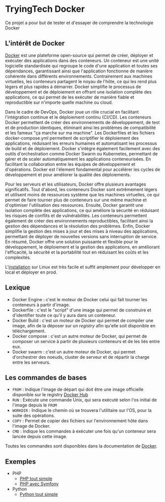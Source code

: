 # TryingTech Docker

Ce projet a pour but de tester et d'essayer de comprendre la technologie Docker

## L'intérêt de Docker

[Docker](https://docs.docker.com/get-started/docker-overview/) est une plateforme open-source qui permet de créer, déployer et exécuter des applications dans des conteneurs.
Un conteneur est une unité logicielle standardisée qui regroupe le code d'une application et toutes ses dépendances, garantissant ainsi que l'application fonctionne de manière cohérente dans différents environnements.
Contrairement aux machines virtuelles, les conteneurs partagent le noyau de l'hôte, ce qui les rend plus légers et plus rapides à démarrer.
Docker simplifie le processus de développement et de déploiement en offrant une isolation complète des applications, ce qui permet de les exécuter de manière fiable et reproductible sur n'importe quelle machine ou cloud.

Dans le cadre de DevOps, Docker joue un rôle crucial en facilitant l'intégration continue et le déploiement continu (CI/CD).
Les conteneurs Docker permettent de créer des environnements de développement, de test et de production identiques, éliminant ainsi les problèmes de compatibilité et les fameux "ça marche sur ma machine".
Les Dockerfiles et les fichiers docker-compose.yml permettent de scriptifier le déploiement des applications, réduisant les erreurs humaines et automatisant les processus de build et de déploiement.
Docker s'intègre également facilement avec des outils d'orchestration comme Docker Swarm ou Kubernetes, permettant de gérer et de scaler automatiquement les applications conteneurisées. En facilitant la collaboration entre les équipes de développement et d'opérations.
Docker est l'élement fondamental pour accélérer les cycles de développement et pour améliorer la qualité des déploiements.

Pour les serveurs et les utilisateurs, Docker offre plusieurs avantages significatifs.
Tout d'abord, les conteneurs Docker sont extrêmement légers et utilisent moins de ressources système que les machines virtuelles, ce qui permet de faire tourner plus de conteneurs sur une même machine et d'optimiser l'utilisation des ressources.
Ensuite, Docker garantit une isolation complète des applications, ce qui améliore la sécurité en réduisant les risques de conflits et de vulnérabilités.
Les conteneurs permettent également de créer des environnements reproductibles, facilitant ainsi la gestion des dépendances et la résolution des problèmes.
Enfin, Docker simplifie la gestion des mises à jour et des mises à niveau des applications, permettant de déployer de nouvelles versions sans interruption de service.
En résumé, Docker offre une solution puissante et flexible pour le développement, le déploiement et la gestion des applications, en améliorant l'efficacité, la sécurité et la portabilité tout en réduisant les coûts et les complexités.

L'[installation](https://docs.docker.com/engine/install/) sur Linux est très facile et suffit amplement pour développer en local et déployer en prod.

## Lexique

- Docker Engine : c'est le moteur de Docker celui qui fait tourner les conteneurs à partir d'image.
- Dockerfile : c'est le "script" d'une image qui permet de construire et d'identifier toute ce qu'il y aura dans un conteneur.
- Docker Build : c'est un moteur de Docker qui permet de compiler une image, afin de la déposer sur un *registry* afin qu'elle soit disponible en téléchargement.
- Docker compose : c'est un autre moteur de Docker, qui permet de composer un service à partir de plusieurs conteneurs et de les liés entre eux.
- Docker swarm : c'est un autre moteur de Docker, qui permet d'orchestrer des noeuds, cluster de serveur et de répartir la charge entre les serveurs.

## Les commandes de bases

- `FROM` : Indique l'image de départ qui doit être une image officielle disponible sur le registry [Docker Hub](hub.docker.com)
- `RUN` : Exécute une commande Unix, qui sera exécuté selon l'os initial de l'image depuis le `FROM`
- `WORKDIR` : Indique le chemin où se trouvera l'utilitaire sur l'OS, pour la suite des opérations.
- `COPY` : Permet de copier des fichiers sur l'environnement hôte dans l'image de Docker.
- `CMD` : Indique les commandes à exécuter une fois qu'un conteneur sera lancée depuis cette image.

Toutes les commandes sont disponibles dans la documentation de [Docker](https://docs.docker.com/reference/dockerfile/).

## Exemples

- PHP
  - [PHP tout simple](php/README.md)
  - [PHP avec Symfony](php-symfony/README.md)
- Python
  - [Python tout simple](python/README.md)
